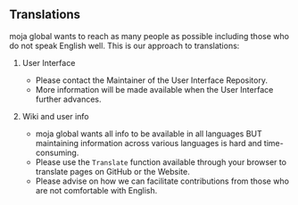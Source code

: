 ## Translations

moja global wants to reach as many people as possible including those who do not speak English well. This is our approach to translations:  

1.  User Interface

    -   Please contact the Maintainer of the User Interface Repository.
    -   More information will be made available when the User Interface further advances.

2.  Wiki and user info

    -   moja global wants all info to be available in all languages BUT maintaining information across various languages is hard and time-consuming.  
    -   Please use the `Translate` function available through your browser to translate pages on GitHub or the Website.  
    -   Please advise on how we can facilitate contributions from those who are not comfortable with English.
